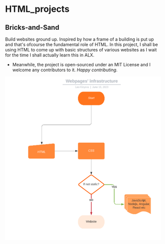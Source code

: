  # HTML_projects

## Bricks-and-Sand  
Build websites ground up. Inspired by how a frame of a building is put up and that's ofcourse the fundamental role of HTML.
    In this project, I shall be using HTML to come up with basic structures of various websites as I wait for the time I shall actually learn this in ALX.
   * Meanwhile, the project is open-sourced under an MIT License and I welcome any contributors to it. <i>Happy contributing</i>.

    
![flow chart](html_infrasture.PNG)
